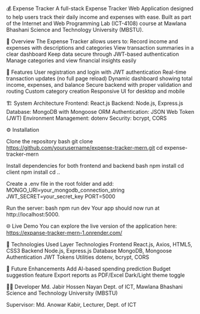💰 Expense Tracker
A full-stack Expense Tracker Web Application designed to help users track their daily income and expenses with ease. Built as part of the Internet and Web Programming Lab (ICT-4108) course at Mawlana Bhashani Science and Technology University (MBSTU).

🧠 Overview
The Expense Tracker allows users to:
Record income and expenses with descriptions and categories
View transaction summaries in a clear dashboard
Keep data secure through JWT-based authentication
Manage categories and view financial insights easily

🚀 Features
User registration and login with JWT authentication
Real-time transaction updates (no full page reload)
Dynamic dashboard showing total income, expenses, and balance
Secure backend with proper validation and routing
Custom category creation
Responsive UI for desktop and mobile

🏗️ System Architecture
Frontend: React.js
Backend: Node.js, Express.js
Database: MongoDB with Mongoose ORM
Authentication: JSON Web Token (JWT)
Environment Management: dotenv
Security: bcrypt, CORS

⚙️ Installation

Clone the repository
bash
git clone https://github.com/yourusername/expense-tracker-mern.git
cd expense-tracker-mern

Install dependencies for both frontend and backend
bash
npm install
cd client
npm install
cd ..

Create a .env file in the root folder and add:
MONGO_URI=your_mongodb_connection_string
JWT_SECRET=your_secret_key
PORT=5000

Run the server:
bash
npm run dev
Your app should now run at http://localhost:5000.

🌐 Live Demo
You can explore the live version of the application here:
https://expanse-tracker-mern-1.onrender.com/

🧩 Technologies Used
Layer	Technologies
Frontend	React.js, Axios, HTML5, CSS3
Backend	Node.js, Express.js
Database	MongoDB, Mongoose
Authentication	JWT Tokens
Utilities	dotenv, bcrypt, CORS


🧭 Future Enhancements
Add AI-based spending prediction
Budget suggestion feature
Export reports as PDF/Excel
Dark/Light theme toggle

👨‍💻 Developer
Md. Jabir Hossen Nayan
Dept. of ICT, Mawlana Bhashani Science and Technology University (MBSTU)

Supervisor: Md. Anowar Kabir, Lecturer, Dept. of ICT
